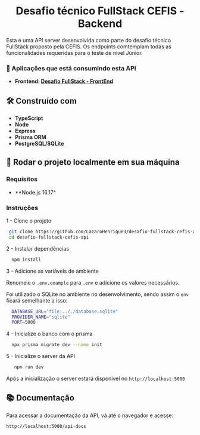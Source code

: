 <p align="center">
  <h1 align="center">Desafio técnico FullStack CEFIS - Backend</h1>
</p>

Esta é uma API server desenvolvida como parte do desafio técnico FullStack proposto pela CEFIS. Os endpoints comtemplam todas as funcionalidades requeridas para o teste de nível Júnior.

### 👀 Aplicações que está consumindo esta API 
* **Frontend: <a href="https://github.com/LazaroHenrique3/desafio-fullstack-cefis-frontend">Desafio FullStack - FrontEnd</a>**

## 🛠️ Construído com

* **TypeScript**
* **Node**
* **Express**
* **Prisma ORM**
* **PostgreSQL/SQLite**

##  🚀 Rodar o projeto localmente em sua máquina

### Requisitos

* **Node.js 16.17^

### Instruções

1 - Clone o projeto 
  ```sh
   git clone https://github.com/LazaroHenrique3/desafio-fullstack-cefis-api.git
   cd desafio-fullstack-cefis-api
   ```
2 - Instalar dependências
 ```sh
   npm install
   ```
3 - Adicione as variáveis de ambiente

Renomeie o `.env.example` para `.env` e adicione os valores necessários.

Foi utilizado o SQLite no ambiente no desenvolvimento, sendo assim o `env` ficará semelhante a isso:
 ```sh
   DATABASE_URL="file:.././database.sqlite"
   PROVIDER_NAME="sqlite"
   PORT=5000
   ```

4 - Inicialize o banco com o prisma 
 ```sh
   npx prisma migrate dev --name init 
   ```

5 - Inicialize o server da API
```sh
   npm run dev
   ```

Após a inicialização o server estará disponivel no `http://localhost:5000`

## 📚 Documentação
Para acessar a documentação da API, vá até o navegador e acesse:

`http://localhost:5000/api-docs`

